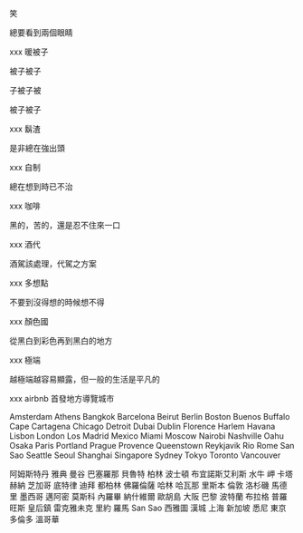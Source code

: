 笑

總要看到兩個眼睛

xxx
暖被子

被子被子

子被子被

被子被子

xxx
鬍渣

是非總在強出頭

xxx
自制

總在想到時已不治

xxx
咖啡

黑的，苦的，還是忍不住來一口

xxx
酒代

酒駕該處理，代駕之方案

xxx
多想點

不要到沒得想的時候想不得

xxx
顏色國

從黑白到彩色再到黑白的地方

xxx
極端

越極端越容易顯露，但一般的生活是平凡的

xxx
airbnb 首發地方導覽城市

Amsterdam
Athens
Bangkok
Barcelona
Beirut
Berlin
Boston
Buenos
Buffalo
Cape
Cartagena
Chicago
Detroit
Dubai
Dublin
Florence
Harlem
Havana
Lisbon
London
Los
Madrid
Mexico
Miami
Moscow
Nairobi
Nashville
Oahu
Osaka
Paris
Portland
Prague
Provence
Queenstown
Reykjavik
Rio
Rome
San
Sao
Seattle
Seoul
Shanghai
Singapore
Sydney
Tokyo
Toronto
Vancouver

阿姆斯特丹
雅典
曼谷
巴塞羅那
貝魯特
柏林
波士頓
布宜諾斯艾利斯
水牛
岬
卡塔赫納
芝加哥
底特律
迪拜
都柏林
佛羅倫薩
哈林
哈瓦那
里斯本
倫敦
洛杉磯
馬德里
墨西哥
邁阿密
莫斯科
內羅畢
納什維爾
歐胡島
大阪
巴黎
波特蘭
布拉格
普羅旺斯
皇后鎮
雷克雅未克
里約
羅馬
San
Sao
西雅圖
漢城
上海
新加坡
悉尼
東京
多倫多
溫哥華

